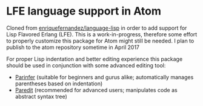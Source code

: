 # LFE language support in Atom

Cloned from [enriquefernandez/language-lisp](https://github.com/enriquefernandez/language-lisp) in order
to add support for Lisp Flavored Erlang (LFE).  This is a work-in-progress, therefore some effort to properly customize
this package for Atom might still be needed.  I plan to publish to the atom repository sometime in April 2017

For proper Lisp indentation and better editing experience this package should be used in conjunction with some advanced editing tool:
- [Parinfer](https://atom.io/packages/parinfer) (suitable for beginners and gurus alike; automatically manages parentheses based on indentation)
- [Paredit](https://atom.io/packages/lisp-paredit) (recommended for advanced users; manipulates code as abstract syntax tree)
